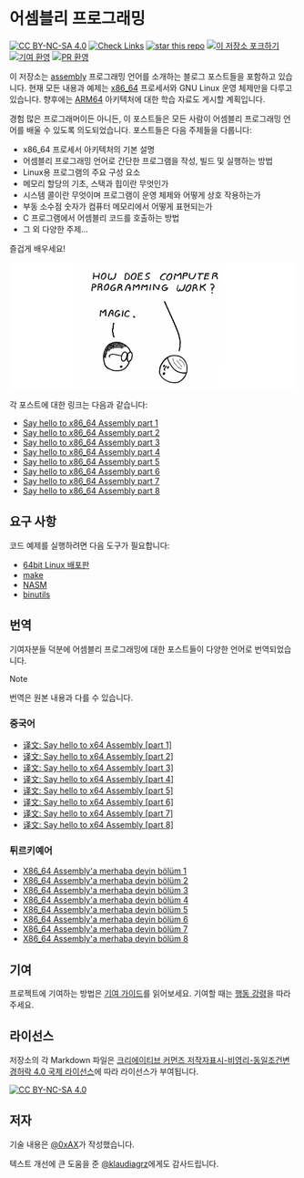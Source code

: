 # 어셈블리 프로그래밍

[![CC BY-NC-SA 4.0][cc-by-nc-sa-shield]][cc-by-nc-sa] [![Check Links](https://github.com/0xAX/asm/actions/workflows/link-check.yaml/badge.svg)](https://github.com/0xAX/asm/actions/workflows/link-check.yaml) [![star this repo](https://badgen.net/github/stars/0xAX/asm)](https://github.com/0xAX/asm) [![이 저장소 포크하기](https://badgen.net/github/forks/0xAX/asm)](https://github.com/0xAX/asm/fork) [![기여 환영](https://img.shields.io/badge/contributions-welcome-brightgreen.svg?style=flat)](https://github.com/0xAX/asm/issues)  [![PR 환영](https://img.shields.io/badge/PRs-welcome-brightgreen.svg?style=flat-square)](https://makeapullrequest.com) 

이 저장소는 [assembly](https://en.wikipedia.org/wiki/Assembly_language) 프로그래밍 언어를 소개하는 블로그 포스트들을 포함하고 있습니다. 현재 모든 내용과 예제는 [x86_64](https://en.wikipedia.org/wiki/X86-64) 프로세서와 GNU Linux 운영 체제만을 다루고 있습니다. 향후에는 [ARM64](https://en.wikipedia.org/wiki/AArch64) 아키텍처에 대한 학습 자료도 게시할 계획입니다.

경험 많은 프로그래머이든 아니든, 이 포스트들은 모든 사람이 어셈블리 프로그래밍 언어를 배울 수 있도록 의도되었습니다. 포스트들은 다음 주제들을 다룹니다:

- x86_64 프로세서 아키텍처의 기본 설명
- 어셈블리 프로그래밍 언어로 간단한 프로그램을 작성, 빌드 및 실행하는 방법
- Linux용 프로그램의 주요 구성 요소
- 메모리 할당의 기초, 스택과 힙이란 무엇인가
- 시스템 콜이란 무엇이며 프로그램이 운영 체제와 어떻게 상호 작용하는가
- 부동 소수점 숫자가 컴퓨터 메모리에서 어떻게 표현되는가
- C 프로그램에서 어셈블리 코드를 호출하는 방법
- 그 외 다양한 주제...

즐겁게 배우세요!

![Magic](/content/assets/asm-introduction.png)

각 포스트에 대한 링크는 다음과 같습니다:

  * [Say hello to x86_64 Assembly part 1](https://github.com/0xAX/asm/blob/master/content/asm_1.md)
  * [Say hello to x86_64 Assembly part 2](https://github.com/0xAX/asm/blob/master/content/asm_2.md)
  * [Say hello to x86_64 Assembly part 3](https://github.com/0xAX/asm/blob/master/content/asm_3.md)
  * [Say hello to x86_64 Assembly part 4](https://github.com/0xAX/asm/blob/master/content/asm_4.md)
  * [Say hello to x86_64 Assembly part 5](https://github.com/0xAX/asm/blob/master/content/asm_5.md)
  * [Say hello to x86_64 Assembly part 6](https://github.com/0xAX/asm/blob/master/content/asm_6.md)
  * [Say hello to x86_64 Assembly part 7](https://github.com/0xAX/asm/blob/master/content/asm_7.md)
  * [Say hello to x86_64 Assembly part 8](https://github.com/0xAX/asm/blob/master/content/asm_8.md)

## 요구 사항

코드 예제를 실행하려면 다음 도구가 필요합니다:

- [64bit Linux 배포판](https://en.wikipedia.org/wiki/Linux_distribution)
- [make](https://www.gnu.org/software/make/)
- [NASM](https://nasm.us/)
- [binutils](https://www.gnu.org/software/binutils/)

## 번역

기여자분들 덕분에 어셈블리 프로그래밍에 대한 포스트들이 다양한 언어로 번역되었습니다.

> [!Note] 
> 번역은 원본 내용과 다를 수 있습니다.

### 중국어

  * [译文: Say hello to x64 Assembly [part 1]](https://github.com/time-river/vvl.me/blob/master/source/_posts/translation-Say-hello-to-x64-Assembly-part-1.md)
  * [译文: Say hello to x64 Assembly [part 2]](https://github.com/time-river/vvl.me/blob/master/source/_posts/translation-Say-hello-to-x64-Assembly-part-2.md)
  * [译文: Say hello to x64 Assembly [part 3]](https://github.com/time-river/vvl.me/blob/master/source/_posts/translation-Say-hello-to-x64-Assembly-part-3.md)
  * [译文: Say hello to x64 Assembly [part 4]](https://github.com/time-river/vvl.me/blob/master/source/_posts/translation-Say-hello-to-x64-Assembly-part-4.md)
  * [译文: Say hello to x64 Assembly [part 5]](https://github.com/time-river/vvl.me/blob/master/source/_posts/translation-Say-hello-to-x64-Assembly-part-5.md)
  * [译文: Say hello to x64 Assembly [part 6]](https://github.com/time-river/vvl.me/blob/master/source/_posts/translation-Say-hello-to-x64-Assembly-part-6.md)
  * [译文: Say hello to x64 Assembly [part 7]](https://github.com/time-river/vvl.me/blob/master/source/_posts/translation-Say-hello-to-x64-Assembly-part-7.md)
  * [译文: Say hello to x64 Assembly [part 8]](https://github.com/time-river/vvl.me/blob/master/source/_posts/translation-Say-hello-to-x64-Assembly-part-8.md)

### 튀르키예어

  * [X86_64 Assembly'a merhaba deyin bölüm 1](https://github.com/furkanonder/asm/blob/master/bolumler/1.md)
  * [X86_64 Assembly'a merhaba deyin bölüm 2](https://github.com/furkanonder/asm/blob/master/bolumler/2.md)
  * [X86_64 Assembly'a merhaba deyin bölüm 3](https://github.com/furkanonder/asm/blob/master/bolumler/3.md)
  * [X86_64 Assembly'a merhaba deyin bölüm 4](https://github.com/furkanonder/asm/blob/master/bolumler/4.md)
  * [X86_64 Assembly'a merhaba deyin bölüm 5](https://github.com/furkanonder/asm/blob/master/bolumler/5.md)
  * [X86_64 Assembly'a merhaba deyin bölüm 6](https://github.com/furkanonder/asm/blob/master/bolumler/6.md)
  * [X86_64 Assembly'a merhaba deyin bölüm 7](https://github.com/furkanonder/asm/blob/master/bolumler/7.md)
  * [X86_64 Assembly'a merhaba deyin bölüm 8](https://github.com/furkanonder/asm/blob/master/bolumler/8.md)

## 기여 

프로젝트에 기여하는 방법은 [기여 가이드](./CONTRIBUTING.md)를 읽어보세요. 기여할 때는 [행동 강령](./CODE_OF_CONDUCT.md)을 따라주세요.

## 라이선스

저장소의 각 Markdown 파일은
[크리에이티브 커먼즈 저작자표시-비영리-동일조건변경허락 4.0 국제 라이선스][cc-by-nc-sa]에 따라 라이선스가 부여됩니다.

[![CC BY-NC-SA 4.0][cc-by-nc-sa-image]][cc-by-nc-sa]

[cc-by-nc-sa]: https://creativecommons.org/licenses/by-nc-sa/4.0/
[cc-by-nc-sa-image]: https://licensebuttons.net/l/by-nc-sa/4.0/88x31.png
[cc-by-nc-sa-shield]: https://img.shields.io/badge/License-CC%20BY--NC--SA%204.0-lightgrey.svg

## 저자

기술 내용은 [@0xAX](https://x.com/0xAX)가 작성했습니다.

텍스트 개선에 큰 도움을 준 [@klaudiagrz](https://github.com/klaudiagrz)에게도 감사드립니다.
